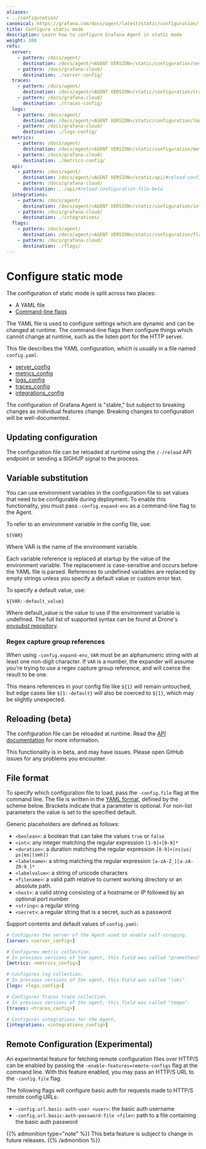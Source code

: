 ```yaml
---
aliases:
- ../configuration/
canonical: https://grafana.com/docs/agent/latest/static/configuration/
title: Configure static mode
description: Learn how to configure Grafana Agent in static mode
weight: 300
refs:
  server:
    - pattern: /docs/agent/
      destination: /docs/agent/<AGENT VERSION>/static/configuration/server-config/
    - pattern: /docs/grafana-cloud/
      destination: ./server-config/
  traces:
    - pattern: /docs/agent/
      destination: /docs/agent/<AGENT VERSION>/static/configuration/traces-config/
    - pattern: /docs/grafana-cloud/
      destination: ./traces-config/
  logs:
    - pattern: /docs/agent/
      destination: /docs/agent/<AGENT VERSION>/static/configuration/logs-config/
    - pattern: /docs/grafana-cloud/
      destination: ./logs-config/
  metrics:
    - pattern: /docs/agent/
      destination: /docs/agent/<AGENT VERSION>/static/configuration/metrics-config/
    - pattern: /docs/grafana-cloud/
      destination: ./metrics-config/
  api:
    - pattern: /docs/agent/
      destination: /docs/agent/<AGENT VERSION>/static/api/#reload-configuration-file-beta
    - pattern: /docs/grafana-cloud/
      destination: ../api/#reload-configuration-file-beta
  integrations:
    - pattern: /docs/agent/
      destination: /docs/agent/<AGENT VERSION>/static/configuration/integrations/
    - pattern: /docs/grafana-cloud/
      destination: ./integrations/
  flags:
    - pattern: /docs/agent/
      destination: /docs/agent/<AGENT VERSION>/static/configuration/flags/
    - pattern: /docs/grafana-cloud/
      destination: ./flags/
---
```


# Configure static mode

The configuration of static mode is split across two places:

* A YAML file
* [Command-line flags](ref:flags)

The YAML file is used to configure settings which are dynamic and can be
changed at runtime. The command-line flags then configure things which cannot
change at runtime, such as the listen port for the HTTP server.

This file describes the YAML configuration, which is usually in a file named `config.yaml`.

- [server_config](ref:server)
- [metrics_config](ref:metrics)
- [logs_config](ref:logs)
- [traces_config](ref:traces)
- [integrations_config](ref:integrations)

The configuration of Grafana Agent is "stable," but subject to breaking changes
as individual features change. Breaking changes to configuration will be
well-documented.

## Updating configuration

The configuration file can be reloaded at runtime using the `/-/reload` API
endpoint or sending a SIGHUP signal to the process.

## Variable substitution

You can use environment variables in the configuration file to set values that
need to be configurable during deployment. To enable this functionality, you
must pass `-config.expand-env` as a command-line flag to the Agent.

To refer to an environment variable in the config file, use:

```
${VAR}
```

Where VAR is the name of the environment variable.

Each variable reference is replaced at startup by the value of the environment
variable. The replacement is case-sensitive and occurs before the YAML file is
parsed. References to undefined variables are replaced by empty strings unless
you specify a default value or custom error text.

To specify a default value, use:

```
${VAR:-default_value}
```

Where default_value is the value to use if the environment variable is
undefined. The full list of supported syntax can be found at Drone's
[envsubst repository](https://github.com/drone/envsubst).

### Regex capture group references

When using `-config.expand-env`, `VAR` must be an alphanumeric string with at
least one non-digit character. If `VAR` is a number, the expander will assume
you're trying to use a regex capture group reference, and will coerce the result
to be one.

This means references in your config file like `${1}` will remain
untouched, but edge cases like `${1:-default}` will also be coerced to `${1}`,
which may be slightly unexpected.

## Reloading (beta)

The configuration file can be reloaded at runtime. Read the [API documentation](ref:api) for more information.

This functionality is in beta, and may have issues. Please open GitHub issues
for any problems you encounter.

## File format

To specify which configuration file to load, pass the `-config.file` flag at
the command line. The file is written in the [YAML
format](https://en.wikipedia.org/wiki/YAML), defined by the scheme below.
Brackets indicate that a parameter is optional. For non-list parameters the
value is set to the specified default.

Generic placeholders are defined as follows:

- `<boolean>`: a boolean that can take the values `true` or `false`
- `<int>`: any integer matching the regular expression `[1-9]+[0-9]*`
- `<duration>`: a duration matching the regular expression `[0-9]+(ns|us|µs|ms|[smh])`
- `<labelname>`: a string matching the regular expression `[a-zA-Z_][a-zA-Z0-9_]*`
- `<labelvalue>`: a string of unicode characters
- `<filename>`: a valid path relative to current working directory or an
    absolute path.
- `<host>`: a valid string consisting of a hostname or IP followed by an optional port number
- `<string>`: a regular string
- `<secret>`: a regular string that is a secret, such as a password

Support contents and default values of `config.yaml`:

```yaml
# Configures the server of the Agent used to enable self-scraping.
[server: <server_config>]

# Configures metric collection.
# In previous versions of the agent, this field was called "prometheus".
[metrics: <metrics_config>]

# Configures log collection.
# In previous versions of the agent, this field was called "loki".
[logs: <logs_config>]

# Configures Traces trace collection.
# In previous versions of the agent, this field was called "tempo".
[traces: <traces_config>]

# Configures integrations for the Agent.
[integrations: <integrations_config>]
```

## Remote Configuration (Experimental)

An experimental feature for fetching remote configuration files over HTTP/S can be
enabled by passing the `-enable-features=remote-configs` flag at the command line.
With this feature enabled, you may pass an HTTP/S URL to the `-config.file` flag.

The following flags will configure basic auth for requests made to HTTP/S remote config URLs:
- `-config.url.basic-auth-user <user>`: the basic auth username
- `-config.url.basic-auth-password-file <file>`: path to a file containing the basic auth password

{{% admonition type="note" %}}
This beta feature is subject to change in future releases.
{{% /admonition %}}

